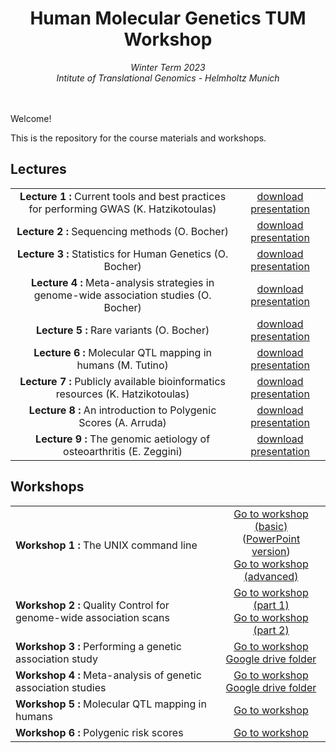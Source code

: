 <div align="center">
<h1>Human Molecular Genetics TUM Workshop</h1>
<i>Winter Term 2023 <br> Intitute of Translational Genomics - Helmholtz Munich </i>
</div>
<br>
<br>


Welcome! 

This is the repository for the course materials and workshops. 

## Lectures
<table>
<tr>
<td align="center"><strong>Lecture 1 : </strong> Current tools and best practices for performing GWAS (K. Hatzikotoulas)</td>
<td align="center"><a href="https://github.com/hmgu-itg/HumanMolecularGenetics_TUM/blob/main/Lectures/Lecture1_QC.pdf">download presentation</a> </td>
</tr>
<tr>
<td align="center"><strong>Lecture 2 : </strong> Sequencing methods (O. Bocher)</td>
<td align="center"><a href="https://github.com/hmgu-itg/HumanMolecularGenetics_TUM/blob/main/Lectures/Lecture2_seq.pdf">download presentation</a> </td>
</tr>
<tr>
<td align="center"><strong>Lecture 3 : </strong> Statistics for Human Genetics (O. Bocher)</td>
<td align="center"><a href="https://github.com/hmgu-itg/HumanMolecularGenetics_TUM/blob/main/Lectures/Lecture3_Statistics.pdf">download presentation</a> </td>
</tr>
<tr>
<td align="center"><strong>Lecture 4 : </strong> Meta-analysis strategies in genome-wide association studies (O. Bocher)</td>
<td align="center"><a href="https://github.com/hmgu-itg/HumanMolecularGenetics_TUM/blob/main/Lectures/Lecture4_MetaAnalysis.pdf">download presentation</a> </td>
</tr>
<tr>
<td align="center"><strong>Lecture 5 : </strong> Rare variants (O. Bocher)</td>
<td align="center"><a href="https://github.com/hmgu-itg/HumanMolecularGenetics_TUM/blob/main/Lectures/Lecture5_RareVariants.pdf">download presentation</a> </td>
</tr>
<tr>
<td align="center"><strong>Lecture 6 : </strong> Molecular QTL mapping in humans (M. Tutino)</td>
<td align="center"><a href="https://github.com/hmgu-itg/HumanMolecularGenetics_TUM/blob/main/Lectures/Lecture6_molQTL.pdf">download presentation</a> </td>
</tr>
<tr>
<td align="center"><strong>Lecture 7 : </strong> Publicly available bioinformatics resources (K. Hatzikotoulas)</td>
<td align="center"><a href="https://github.com/hmgu-itg/HumanMolecularGenetics_TUM/blob/main/Lectures/Lecture7_PublicResources.pdf">download presentation</a> </td>
</tr>
<tr>
<td align="center"><strong>Lecture 8 : </strong> An introduction to Polygenic Scores (A. Arruda)</td>
<td align="center"><a href="https://github.com/hmgu-itg/HumanMolecularGenetics_TUM/blob/main/Lectures/Lecture8_PGS.pdf">download presentation</a> </td>
</tr>
<tr>
<td align="center"><strong>Lecture 9 : </strong> The genomic aetiology of osteoarthritis (E. Zeggini)</td>
<td align="center"><a href="https://github.com/hmgu-itg/HumanMolecularGenetics_TUM/blob/main/Lectures/Lecture9_OA.pdf">download presentation</a> </td>
</tr>
</table>

## Workshops
<center>
<table align="center">
<tr>
<td><strong>Workshop 1 : </strong> The UNIX command line</td>
<td align="center"><a href="http://nbviewer.jupyter.org/github/hmgu-itg/HumanMolecularGenetics_TUM/blob/main/1a_Workshop_Basic_UNIX/1a_Workshop_Basic_UNIX.ipynb?flush_cache=true">Go to workshop (basic)</a> <br>
(<a href="https://github.com/wtsi-team144/VolosSummerSchool/raw/master/VSS_2023/1a_Workshop_Basic_UNIX/Workshop1_BasicUnix.pptx">PowerPoint version</a>) <br>
<a href="http://nbviewer.jupyter.org/github/hmgu-itg/HumanMolecularGenetics_TUM/blob/main/1b_Workshop_Advanced_UNIX/1b_Workshop_Advanced_UNIX.ipynb?flush_cache=true">Go to workshop (advanced)</a> 
</td>
</tr>
<tr>
<td><strong>Workshop 2 : </strong> Quality Control for genome-wide association scans</td>
<td align="center"><a href="http://nbviewer.jupyter.org/github/hmgu-itg/HumanMolecularGenetics_TUM/blob/main/2_Workshop_Quality_Control/2_Workshop_Quality_Control_partI.ipynb?flush_cache=true">Go to workshop (part 1)</a> <br>
<a href="http://nbviewer.jupyter.org/github/hmgu-itg/HumanMolecularGenetics_TUM/blob/main/2_Workshop_Quality_Control/2_Workshop_Quality_Control_partII.ipynb?flush_cache=true">Go to workshop (part 2)</a> 
</td>
</tr>
<tr>
<td><strong>Workshop 3 : </strong> Performing a genetic association study</td>
<td align="center"><a href="https://colab.research.google.com/github/hmgu-itg/HumanMolecularGenetics_TUM/blob/main/3_Workshop_Genetic_Association/3_Workshop_Genetic_Association.ipynb">Go to workshop</a> <br>
<a href="https://drive.google.com/drive/folders/1eJ4481Jz62V9c0tnbNkbXKE6GW4RX4Ll?usp=sharing">Google drive folder </a>
</td>
</tr>
<tr>
<td><strong>Workshop 4 : </strong> Meta-analysis of genetic association studies</td>
<td align="center"><a href="https://colab.research.google.com/github/hmgu-itg/HumanMolecularGenetics_TUM/blob/main/4_Workshop_Meta_Analysis/4_Workshop_Meta_analysis.ipynb">Go to workshop</a>  <br>
<a href="https://drive.google.com/drive/folders/1eJ4481Jz62V9c0tnbNkbXKE6GW4RX4Ll?usp=sharing">Google drive folder </a>
</td>
</tr>
<tr>
<td><strong>Workshop 5 : </strong> Molecular QTL mapping in humans </td>
<td align="center"><a href="https://colab.research.google.com/github/hmgu-itg/HumanMolecularGenetics_TUM/blob/main/5_Workshop_molQTL/5_Workshop_molQTL.ipynb">Go to workshop</a> </td>
</tr>
<tr>
<td><strong>Workshop 6 : </strong> Polygenic risk scores </td>
<td align="center"><a href="https://colab.research.google.com/github/hmgu-itg/HumanMolecularGenetics_TUM/blob/main/6_Workshop_Polygenic_Scores/6_Workshop_PGS.ipynb">Go to workshop</a> </td>
</tr>
</table>
</center>



